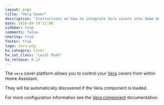 ```yaml
---
layout: page
title: "Vera Cover"
description: "Instructions on how to integrate Vera covers into Home Assistant."
date: 2016-09-19 21:00
sidebar: true
comments: false
sharing: true
footer: true
logo: vera.png
ha_category: Cover
ha_iot_class: "Local Push"
ha_release: 0.13
---
```


The `vera` cover platform allows you to control your [Vera](http://getvera.com/) covers from within Home Assistant.

They will be automatically discovered if the Vera component is loaded.

For more configuration information see the [Vera component](/components/vera/) documentation.
